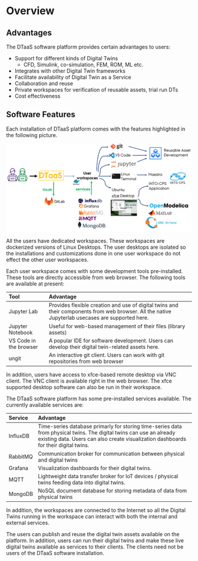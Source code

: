 # Overview

## Advantages

The DTaaS software platform provides certain advantages to users:

- Support for different kinds of Digital Twins
  - CFD, Simulink, co-simulation, FEM, ROM, ML etc.
- Integrates with other Digital Twin frameworks
- Facilitate availability of Digital Twin as a Service
- Collaboration and reuse
- Private workspaces for verification
  of reusable assets, trial run DTs
- Cost effectiveness

## Software Features

Each installation of DTaaS platform comes with
the features highlighted in the following picture.

![Features](current-status.png)

All the users have dedicated workspaces.
These workspaces are dockerized versions of Linux Desktops.
The user desktops are isolated so the installations and
customizations done in one user workspace do not effect the
other user workspaces.

Each user workspace comes with some development tools pre-installed.
These tools are directly accessible from web browser.
The following tools are available at present:

| Tool                   | Advantage                                                                                                                                         |
| :--------------------- | :------------------------------------------------------------------------------------------------------------------------------------------------ |
| Jupyter Lab            | Provides flexible creation and use of digital twins and their components from web browser. All the native Jupyterlab usecases are supported here. |
| Jupyter Notebook       | Useful for web-based management of their files (library assets)                                                                                   |
| VS Code in the browser | A popular IDE for software development. Users can develop their digital twin-related assets here.                                                 |
| ungit                  | An interactive git client. Users can work with git repositories from web browser                                                                  |

In addition, users have access to xfce-based remote desktop via VNC client.
The VNC client is available right in the web browser.
The xfce supported desktop software can also be run in their workspace.

The DTaaS software platform has some pre-installed services available.
The currently available services are:

| Service  | Advantage                                                                                                                                                                                                   |
| :------- | :---------------------------------------------------------------------------------------------------------------------------------------------------------------------------------------------------------- |
| InfluxDB | Time-series database primarly for storing time-series data from physical twins. The digital twins can use an already existing data. Users can also create visualization dashboards for their digital twins. |
| RabbitMQ | Communication broker for communication between physical and digital twins                                                                                                                                   |
| Grafana  | Visualization dashboards for their digital twins.                                                                                                                                                           |
| MQTT     | Lightweight data transfer broker for IoT devices / physical twins feeding data into digital twins.                                                                                                          |
| MongoDB  | NoSQL document database for storing metadata of data from physical twins                                                                                                                                    |

In addition, the workspaces are connected to the Internet so
all the Digital Twins running in the workspace can interact
with both the internal and external services.

The users can publish and reuse the digital twin assets
available on the platform. In addition, users can run their
digital twins and make these live digital twins available as
services to their clients. The clients need not be users of
the DTaaS software installation.
